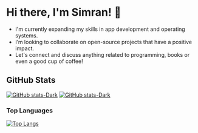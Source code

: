 # Hi there, I'm Simran! 👋

- I'm currently expanding my skills in app development and operating systems. 
- I’m looking to collaborate on open-source projects that have a positive impact.
- Let's connect and discuss anything related to programming, books or even a good cup of coffee!

## GitHub Stats
[![GitHub stats-Dark](https://github-readme-stats.vercel.app/api?username=Simran2404&show_icons=true&theme=dark#gh-dark-mode-only)](https://github.com/Simran2404/github-readme-stats#gh-dark-mode-only)
[![GitHub stats-Dark](https://github-readme-stats.vercel.app/api?username=Simran2404&show_icons=true&theme=default#gh-light-mode-only)](https://github.com/Simran2404/github-readme-stats#gh-light-mode-only)

### Top Languages
 [![Top Langs](https://github-readme-stats.vercel.app/api/top-langs/?username=Simran2404)](https://github.com/Simran2404/github-readme-stats)


